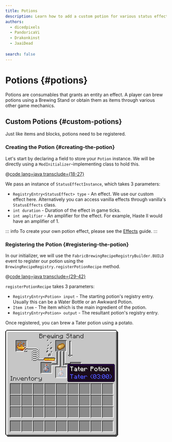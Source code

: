 ```yaml
---
title: Potions
description: Learn how to add a custom potion for various status effects.
authors:
  - dicedpixels
  - PandoricaVi
  - Drakonkinst
  - JaaiDead

search: false
---
```


# Potions {#potions}

Potions are consumables that grants an entity an effect. A player can brew potions using a Brewing Stand or obtain them
as items through various other game mechanics.

## Custom Potions {#custom-potions}

Just like items and blocks, potions need to be registered.

### Creating the Potion {#creating-the-potion}

Let's start by declaring a field to store your `Potion` instance. We will be directly using a `ModInitializer`-implementing class to
hold this.

@[code lang=java transclude={18-27}](@/reference/1.21/src/main/java/com/example/docs/potion/FabricDocsReferencePotions.java)

We pass an instance of `StatusEffectInstance`, which takes 3 parameters:

- `RegistryEntry<StatusEffect> type` - An effect. We use our custom effect here. Alternatively you can access vanilla effects
  through vanilla's `StatusEffects` class.
- `int duration` - Duration of the effect in game ticks.
- `int amplifier` - An amplifier for the effect. For example, Haste II would have an amplifier of 1.

::: info
To create your own potion effect, please see the [Effects](../entities/effects) guide.
:::

### Registering the Potion {#registering-the-potion}

In our initializer, we will use the `FabricBrewingRecipeRegistryBuilder.BUILD` event to register our potion using the `BrewingRecipeRegistry.registerPotionRecipe` method.

@[code lang=java transclude={29-42}](@/reference/1.21/src/main/java/com/example/docs/potion/FabricDocsReferencePotions.java)

`registerPotionRecipe` takes 3 parameters:

- `RegistryEntry<Potion> input` - The starting potion's registry entry. Usually this can be a Water Bottle or an Awkward Potion.
- `Item item` - The item which is the main ingredient of the potion.
- `RegistryEntry<Potion> output` - The resultant potion's registry entry.

Once registered, you can brew a Tater potion using a potato.

![Effect in player inventory](/assets/develop/tater-potion.png)
